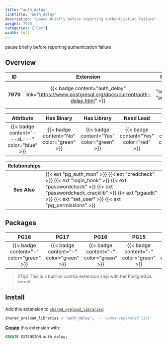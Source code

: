 ```yaml
---
title: "auth_delay"
linkTitle: "auth_delay"
description: "pause briefly before reporting authentication failure"
weight: 7970
categories: ["Sec"]
width: full
---
```


pause briefly before reporting authentication failure

## Overview

|    ID    | Extension |  Package   | Version |        Category        |           License            |       Language       |
|:--------:|:---------:|:----------:|:-------:|:----------------------:|:----------------------------:|:--------------------:|
| **7970** | {{< badge content="auth_delay" link="https://www.postgresql.org/docs/current/auth-delay.html" >}} | {{< ext "auth_delay" "auth_delay" >}} | `-` | {{< category "SEC" >}} | {{< license "PostgreSQL" >}} | {{< language "C" >}} |


|  Attribute | Has Binary | Has Library | Need Load | Has DDL | Relocatable | Trusted |
|:----------:|:----------:|:-----------:|:---------:|:-------:|:-----------:|:-------:|
| {{< badge content="---sL---" color="blue" >}} | {{< badge content="No" color="green" >}} | {{< badge content="Yes" color="green" >}} | {{< badge content="Yes" color="red" >}} | {{< badge content="No" color="green" >}} | {{< badge content="no" color="red" >}} | {{< badge content="no" color="red" >}} |


| **Relationships** |   |
|:-----------------:|:----|
|   **See Also**    | {{< ext "pg_auth_mon" >}} {{< ext "credcheck" >}} {{< ext "login_hook" >}} {{< ext "passwordcheck" >}} {{< ext "passwordcheck_cracklib" >}} {{< ext "pgaudit" >}} {{< ext "set_user" >}} {{< ext "pg_permissions" >}} |


## Packages

| **PG18** | **PG17** | **PG16** | **PG15** | **PG14** |
|:--------:|:--------:|:--------:|:--------:|:--------:|
| {{< badge content="-" color="green" >}} | {{< badge content="-" color="green" >}} | {{< badge content="-" color="green" >}} | {{< badge content="-" color="green" >}} | {{< badge content="-" color="green" >}} |

> [!Tip] This is a built-in contrib extension ship with the PostgreSQL kernel


## Install

Add this extension to [`shared_preload_libraries`](https://www.postgresql.org/docs/current/runtime-config-client.html#GUC-SHARED-PRELOAD-LIBRARIES):

```sql
shared_preload_libraries = 'auth_delay';  -- comma-separated list
```


[**Create**](https://ext.pgsty.com/usage/create) this extension with:

```sql
CREATE EXTENSION auth_delay;
```
